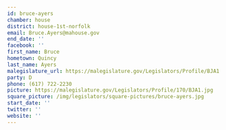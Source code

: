 ```yaml
---
id: bruce-ayers
chamber: house
district: house-1st-norfolk
email: Bruce.Ayers@mahouse.gov
end_date: ''
facebook: ''
first_name: Bruce
hometown: Quincy
last_name: Ayers
malegislature_url: https://malegislature.gov/Legislators/Profile/BJA1
party: D
phone: (617) 722-2230
picture: https://malegislature.gov/Legislators/Profile/170/BJA1.jpg
square_picture: /img/legislators/square-pictures/bruce-ayers.jpg
start_date: ''
twitter: ''
website: ''
---
```

